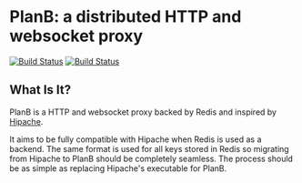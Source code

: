 PlanB: a distributed HTTP and websocket proxy
=================================================

[![Build Status](https://drone.io/github.com/tsuru/planb/status.png)](https://drone.io/github.com/tsuru/planb/latest)
[![Build Status](https://travis-ci.org/tsuru/planb.svg?branch=master)](https://travis-ci.org/tsuru/planb)

What Is It?
-----------

PlanB is a HTTP and websocket proxy backed by Redis and inspired by
[Hipache](https://github.com/dotcloud/hipache).

It aims to be fully compatible with Hipache when Redis is used as a backend.
The same format is used for all keys stored in Redis so migrating from Hipache
to PlanB should be completely seamless. The process should be as simple as
replacing Hipache's executable for PlanB.

